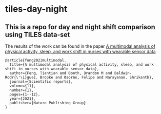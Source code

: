 # tiles-day-night
## This is a repo for day and night shift comparison using TILES data-set
The results of the work can be found in the paper [A multimodal analysis of physical activity, sleep, and work shift in nurses with wearable sensor data](https://www.nature.com/articles/s41598-021-87029-w?proof=t%25C2%25A0)


```
@article{feng2021multimodal,
  title={A multimodal analysis of physical activity, sleep, and work shift in nurses with wearable sensor data},
  author={Feng, Tiantian and Booth, Brandon M and Baldwin-Rodr{\'\i}guez, Brooke and Osorno, Felipe and Narayanan, Shrikanth},
  journal={Scientific reports},
  volume={11},
  number={1},
  pages={1--12},
  year={2021},
  publisher={Nature Publishing Group}
}
```
